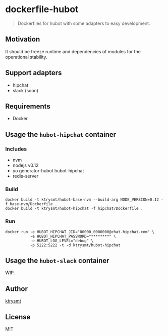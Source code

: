 # dockerfile-hubot

> Dockerfiles for hubot with some adapters to easy development. 

## Motivation
It should be freeze runtime and dependencies of modules for the operational stability.

## Support adapters

- hipchat
- slack (soon)

## Requirements

- Docker 

## Usage the `hubot-hipchat` container

### Includes

- nvm
- nodejs v0.12
- yo generator-hubot hubot-hipchat
- redis-server

### Build 

```
docker build -t ktrysmt/hubot-base-nvm --build-arg NODE_VERSION=0.12 -f base-nvm/Dockerfile .
docker build -t ktrysmt/hubot-hipchat -f hipchat/Dockerfile .
```

### Run 

```
docker run -e HUBOT_HIPCHAT_JID="00000_0000000@chat.hipchat.com" \
           -e HUBOT_HIPCHAT_PASSWORD="********" \
           -e HUBOT_LOG_LEVEL="debug" \
           -p 5222:5222 -t -d ktrysmt/hubot-hipchat
```

## Usage the `hubot-slack` container

WIP.

## Author

[ktrysmt](https://github.com/ktrysmt)

## License

MIT
